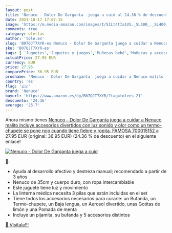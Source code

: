 ```yaml
---
layout: post
title: 'Nenuco - Dolor De Garganta  juega a cuid al 24.36 % de descuento'
date: 2021-10-17 17:07:15
image: 'https://m.media-amazon.com/images/I/51Lt4tIa1VS._SL500_._SL400_.jpg'
comments: true
category: ofertas
author: 'tole.es'
slug: 'B07QJT7XYR-es Nenuco - Dolor De Garganta juega a cuidar a Nenuco malito...'
sku: 'B07QJT7XYR-es'
tags: [ 'Juguetes','Juguetes y juegos','Muñecas bebé','Muñecas y accesorios','nenuco', ]
actualPrice: 27.95 EUR
currency: EUR
price: 27.95
comparePrice: 36.95 EUR
prodname: 'Nenuco - Dolor De Garganta  juega a cuidar a Nenuco malito  incluye accesorios divertidos con luz  sonido y olor como un termo-chupete se pone rojo cuando tiene fiebre y ropita. FAMOSA  700015152 '
country: 'es'
flag: '🇪🇸'
brand: 'Nenuco'
buyurl: 'https://www.amazon.es/dp/B07QJT7XYR/?tag=tolees-21'
descuento: '24.36'
average: '25.7'
---
```


Ahora mismo tienes [Nenuco - Dolor De Garganta  juega a cuidar a Nenuco malito  incluye accesorios divertidos con luz  sonido y olor como un termo-chupete se pone rojo cuando tiene fiebre y ropita. FAMOSA  700015152 ](https://www.amazon.es/dp/B07QJT7XYR/?tag=tolees-21) a 27.95 EUR (original: 36.95 EUR) (24.36 %  de descuento) en el siguiente enlace!

[![Nenuco - Dolor De Garganta  juega a cuid](https://m.media-amazon.com/images/I/51Lt4tIa1VS._SL500_._SL400_.jpg)](https://www.amazon.es/dp/B07QJT7XYR/?tag=tolees-21)

🔎:

- Ayuda al desarrollo afectivo y destreza manual; recomendado a partir de 3 años
- Nenuco de 35cm y cuerpo duro, con ropa intercambiable
- Este juguete tiene luz y movimiento
- La linterna médica necesita 3 pilas que están incluidas en el set
- Tiene todos los accesorios necesarios para curarle: un Bufanda, un Termo-chupete, un Baja lengua, un Aerosol divertido, unas Gotitas de limón y una Pomada de menta
- Incluye un pijamita, su bufanda y 5 accesorios distintos

[🛒 Visítala!!!](https://www.amazon.es/dp/B07QJT7XYR/?tag=tolees-21)
